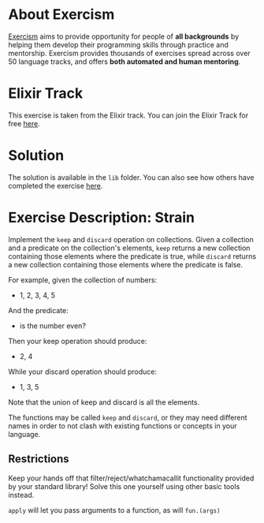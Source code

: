 # About Exercism

[Exercism](https://exercism.io) aims to provide opportunity for people of **all backgrounds** by helping them develop their programming skills through practice and mentorship. Exercism provides thousands of exercises spread across over 50 language tracks, and offers **both automated and human mentoring**.

# Elixir Track

This exercise is taken from the Elixir track.
You can join the Elixir Track for free [here](https://exercism.io/tracks/elixir).

# Solution

The solution is available in the `lib` folder.
You can also see how others have completed the exercise [here](https://exercism.io/tracks/elixir/exercises/strain/solutions).

# Exercise Description: Strain

Implement the `keep` and `discard` operation on collections. Given a collection
and a predicate on the collection's elements, `keep` returns a new collection
containing those elements where the predicate is true, while `discard` returns
a new collection containing those elements where the predicate is false.

For example, given the collection of numbers:

- 1, 2, 3, 4, 5

And the predicate:

- is the number even?

Then your keep operation should produce:

- 2, 4

While your discard operation should produce:

- 1, 3, 5

Note that the union of keep and discard is all the elements.

The functions may be called `keep` and `discard`, or they may need different
names in order to not clash with existing functions or concepts in your
language.

## Restrictions

Keep your hands off that filter/reject/whatchamacallit functionality
provided by your standard library!  Solve this one yourself using other
basic tools instead.

`apply` will let you pass arguments to a function, as will `fun.(args)`